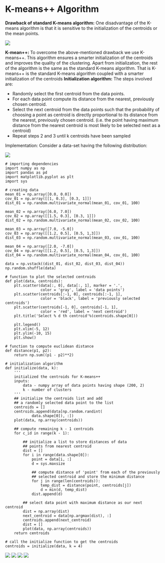 # K-means++ Algorithm

**Drawback of standard K-means algorithm:**
One disadvantage of the K-means algorithm is that it is sensitive to the initialization of the centroids or the mean points.

<img src="https://media.geeksforgeeks.org/wp-content/uploads/20190812011808/Screenshot-2019-08-12-at-1.13.15-AM.png">

**K-mean++:**
To overcome the above-mentioned drawback we use K-means++. This algorithm ensures a smarter initialization of the centroids and improves the quality of the clustering. Apart from initialization, the rest of the algorithm is the same as the standard K-means algorithm. That is K-means++ is the standard K-means algorithm coupled with a smarter initialization of the centroids
**Initialization algorithm:**
The steps involved are: 

* Randomly select the first centroid from the data points.
* For each data point compute its distance from the nearest, previously chosen centroid.
* Select the next centroid from the data points such that the probability of choosing a point as centroid is directly proportional to its distance from the nearest, previously chosen centroid. (i.e. the point having maximum distance from the nearest centroid is most likely to be selected next as a centroid)
* Repeat steps 2 and 3 until k centroids have been sampled

Implementation:
Consider a data-set having the following distribution:

<img src="https://media.geeksforgeeks.org/wp-content/uploads/20190812095558/Screenshot-2019-08-12-at-9.51.46-AM2.png">

```
# importing dependencies
import numpy as np
import pandas as pd
import matplotlib.pyplot as plt
import sys

# creating data
mean_01 = np.array([0.0, 0.0])
cov_01 = np.array([[1, 0.3], [0.3, 1]])
dist_01 = np.random.multivariate_normal(mean_01, cov_01, 100)

mean_02 = np.array([6.0, 7.0])
cov_02 = np.array([[1.5, 0.3], [0.3, 1]])
dist_02 = np.random.multivariate_normal(mean_02, cov_02, 100)

mean_03 = np.array([7.0, -5.0])
cov_03 = np.array([[1.2, 0.5], [0.5, 1,3]])
dist_03 = np.random.multivariate_normal(mean_03, cov_01, 100)

mean_04 = np.array([2.0, -7.0])
cov_04 = np.array([[1.2, 0.5], [0.5, 1,3]])
dist_04 = np.random.multivariate_normal(mean_04, cov_01, 100)

data = np.vstack((dist_01, dist_02, dist_03, dist_04))
np.random.shuffle(data)

# function to plot the selected centroids
def plot(data, centroids):
	plt.scatter(data[:, 0], data[:, 1], marker = '.',
				color = 'gray', label = 'data points')
	plt.scatter(centroids[:-1, 0], centroids[:-1, 1],
				color = 'black', label = 'previously selected centroids')
	plt.scatter(centroids[-1, 0], centroids[-1, 1],
				color = 'red', label = 'next centroid')
	plt.title('Select % d th centroid'%(centroids.shape[0]))
	
	plt.legend()
	plt.xlim(-5, 12)
	plt.ylim(-10, 15)
	plt.show()
		
# function to compute euclidean distance
def distance(p1, p2):
	return np.sum((p1 - p2)**2)

# initialization algorithm
def initialize(data, k):
	'''
	initialized the centroids for K-means++
	inputs:
		data - numpy array of data points having shape (200, 2)
		k - number of clusters
	'''
	## initialize the centroids list and add
	## a randomly selected data point to the list
	centroids = []
	centroids.append(data[np.random.randint(
			data.shape[0]), :])
	plot(data, np.array(centroids))

	## compute remaining k - 1 centroids
	for c_id in range(k - 1):
		
		## initialize a list to store distances of data
		## points from nearest centroid
		dist = []
		for i in range(data.shape[0]):
			point = data[i, :]
			d = sys.maxsize
			
			## compute distance of 'point' from each of the previously
			## selected centroid and store the minimum distance
			for j in range(len(centroids)):
				temp_dist = distance(point, centroids[j])
				d = min(d, temp_dist)
			dist.append(d)
			
		## select data point with maximum distance as our next centroid
		dist = np.array(dist)
		next_centroid = data[np.argmax(dist), :]
		centroids.append(next_centroid)
		dist = []
		plot(data, np.array(centroids))
	return centroids

# call the initialize function to get the centroids
centroids = initialize(data, k = 4)
```

<img src="https://media.geeksforgeeks.org/wp-content/uploads/20190812101730/Screenshot-2019-08-12-at-10.16.23-AM.png">

<img src="https://media.geeksforgeeks.org/wp-content/uploads/20190812101747/Screenshot-2019-08-12-at-10.16.33-AM.png">

<img src="https://media.geeksforgeeks.org/wp-content/uploads/20190812101800/Screenshot-2019-08-12-at-10.16.48-AM.png">

<img src="https://media.geeksforgeeks.org/wp-content/uploads/20190812101813/Screenshot-2019-08-12-at-10.16.59-AM.png">